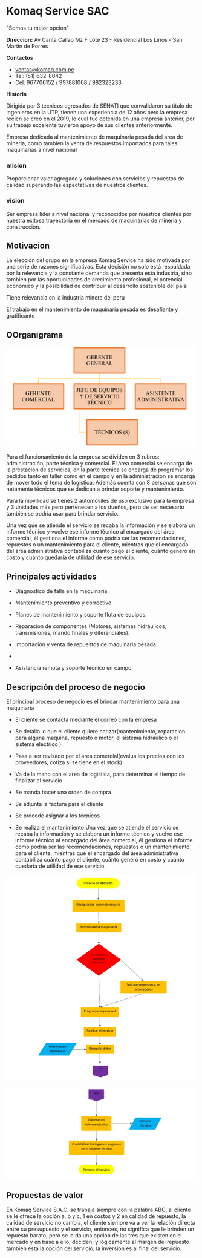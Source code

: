# Komaq Service SAC
"Somos tu mejor opcion"

**Direccion:** Av Canta Callao Mz F Lote 23 - Residencial Los Lirios - San Martin de Porres

**Contactos** 
* ventas@komaq.com.pe
* Tel: (51) 632-8042
* Cel: 967706152 / 997881068  / 982323233
  
**Historia**

Dirigida por 3 tecnicos egresados de SENATI que convalidaron su titulo de ingenieros en la UTP, tienen una experiencia de 12 años pero la empresa recien se creo en el 2019, lo cual fue obtenida en una empresa anterior, por su trabajo excelente tuvieron apoyo de sus clientes anteriormente.

Empresa dedicada al mantenimiento de maquinaria pesada del area de mineria, como tambien la venta de respuestos importados para tales maquinarias a nivel nacional  

### mision 
Proporcionar valor agregado y soluciones con servicios y repuestos de calidad superando las espectativas de nuestros clientes.
### vision 
Ser empresa líder a nivel nacional y reconocidos por nuestros clientes por nuestra exitosa trayectoria en el mercado de maquinarias de mineria y construccion.

## Motivacion 

La elección del grupo en la empresa Komaq Service ha sido motivada por una serie de razones significativas. Esta decisión no solo está respaldada por la relevancia y la constante demanda que presenta esta industria, sino también por las oportunidades de crecimiento profesional, el potencial económico y la posibilidad de contribuir al desarrollo sostenible del país:

Tiene relevancia en la industria minera del peru

El trabajo en el mantenimiento de maquinaria pesada es desafiante y gratificante

## OOrganigrama

![](https://github.com/RenzoAr10/DBD-KomaqService/blob/main/Documentacion%20de%20Soporte/organigrama.png?raw=true)

Para el funcionamiento de la empresa se dividen en 3 rubros: administración, parte técnica y comercial. El área comercial  se encarga de la prestacion de servicios, en la parte técnica se encarga de programar los pedidos tanto en taller como en el campo y en la administración se encarga de mover todo el tema de logística. Además cuenta con 8 personas que son netamente técnicos que se dedican a brindar soporte y mantenimiento.

Para la movilidad se tienes 2 automóviles de uso exclusivo para la empresa y 3 unidades más pero pertenecen a los dueños, pero de ser necesario también se podría usar para brindar servicio. 

Una vez que se atiende el servicio se recaba la información y se elabora un informe técnico y vuelve ese informe técnico al encargado del área comercial, él gestiona el informe como podría ser las recomendaciones, repuestos o un mantenimiento para el cliente, mientras que el encargado del área administrativa contabiliza cuánto pago el cliente, cuánto generó en costo y cuánto quedaría de utilidad de ese servicio.

## Principales actividades

* Diagnostico de falla en la maquinaria.
  
* Mantenimiento preventivo y correctivo.
  
* Planes de mantenimiento y soporte flota de equipos.
  
* Reparación de componentes (Motores, sistemas hidráulicos, transmisiones, mando finales y diferenciales).
  
* Importacion y venta de repuestos de maquinaria pesada.
* 
* Asistencia remota y soporte técnico en campo. 

## Descripción del proceso de negocio

El principal proceso de negocio es el brindar mantenimiento para una maquinaria

* El cliente se contacta mediante el correo con la empresa

* Se detalla lo que el cliente quiere cotizar(mantenimiento, reparacion para alguna maquina, repuesto o motor, el sistema hidraulico o el sistema electrico )

* Pasa a ser revisado por el area comercial(evalua los precios con los proveedores, cotiza si se tiene en el stock)

* Va de la mano con el area de logistica, para determinar el tiempo de finalizar el servicio 

* Se manda hacer una orden de compra 

* Se adjunta la factura para el cliente 

* Se procede asignar a los tecnicos

* Se realiza el mantenimiento
Una vez que se atiende el servicio se recaba la información y se elabora un informe técnico y vuelve ese informe técnico al encargado del área comercial, él gestiona el informe como podría ser las recomendaciones, repuestos o un mantenimiento para el cliente, mientras que el encargado del área administrativa contabiliza cuánto pago el cliente, cuánto generó en costo y cuánto quedaría de utilidad de ese servicio.

![Flujograma](https://github.com/RenzoAr10/DBD-KomaqService/blob/main/Documentacion%20de%20Soporte/flujograma%201.jpg)

![](https://github.com/RenzoAr10/DBD-KomaqService/blob/main/Documentacion%20de%20Soporte/flujograma%202.jpg?raw=true)

## Propuestas de valor 
En Komaq Service S.A.C. se trabaja siempre con la palabra ABC, al cliente se le ofrece la opción a, b y c, 1 en costos y 2 en calidad de repuesto, la calidad de servicio no cambia, el cliente siempre va a ver la relación directa entre su presupuesto y el servicio, entonces, no significa que le brinden un repuesto barato, pero se le da una opción de las tres que existen en el mercado y en base a ello, deciden; y lógicamente al margen del repuesto también está la opción del servicio, la inversion es al final del servicio.




